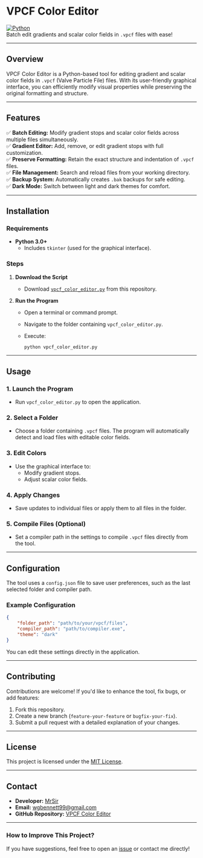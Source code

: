 # **VPCF Color Editor**  
[![Python](https://img.shields.io/badge/Python-3.0%2B-blue.svg)](https://www.python.org/)  
Batch edit gradients and scalar color fields in `.vpcf` files with ease!  

---

## **Overview**  

VPCF Color Editor is a Python-based tool for editing gradient and scalar color fields in `.vpcf` (Valve Particle File) files. With its user-friendly graphical interface, you can efficiently modify visual properties while preserving the original formatting and structure.  

---

## **Features**  

✅ **Batch Editing:** Modify gradient stops and scalar color fields across multiple files simultaneously.  
✅ **Gradient Editor:** Add, remove, or edit gradient stops with full customization.  
✅ **Preserve Formatting:** Retain the exact structure and indentation of `.vpcf` files.  
✅ **File Management:** Search and reload files from your working directory.  
✅ **Backup System:** Automatically creates `.bak` backups for safe editing.  
✅ **Dark Mode:** Switch between light and dark themes for comfort.  

---

## **Installation**  

### Requirements  

- **Python 3.0+**  
  - Includes `tkinter` (used for the graphical interface).  

### Steps  

1. **Download the Script**  
   - Download [`vpcf_color_editor.py`](https://github.com/the-mrsir/VPCF-color-editor) from this repository.  

2. **Run the Program**  
   - Open a terminal or command prompt.  
   - Navigate to the folder containing `vpcf_color_editor.py`.  
   - Execute:  

     ```bash
     python vpcf_color_editor.py
     ```  

---

## **Usage**  

### 1. **Launch the Program**  
- Run `vpcf_color_editor.py` to open the application.  

### 2. **Select a Folder**  
- Choose a folder containing `.vpcf` files. The program will automatically detect and load files with editable color fields.  

### 3. **Edit Colors**  
- Use the graphical interface to:  
  - Modify gradient stops.  
  - Adjust scalar color fields.  

### 4. **Apply Changes**  
- Save updates to individual files or apply them to all files in the folder.  

### 5. **Compile Files (Optional)**  
- Set a compiler path in the settings to compile `.vpcf` files directly from the tool.  
 

---

## **Configuration**  

The tool uses a `config.json` file to save user preferences, such as the last selected folder and compiler path.  

### Example Configuration  

```json
{
    "folder_path": "path/to/your/vpcf/files",
    "compiler_path": "path/to/compiler.exe",
    "theme": "dark"
}
```
You can edit these settings directly in the application.

---

## **Contributing**  

Contributions are welcome! If you'd like to enhance the tool, fix bugs, or add features:  

1. Fork this repository.  
2. Create a new branch (`feature-your-feature` or `bugfix-your-fix`).  
3. Submit a pull request with a detailed explanation of your changes.  

---

## **License**  

This project is licensed under the [MIT License](LICENSE).  

---

## **Contact**  

- **Developer:** [MrSir](https://github.com/the-mrsir)  
- **Email:** wgbennett99@gmail.com  
- **GitHub Repository:** [VPCF Color Editor](https://github.com/the-mrsir/VPCF-color-editor)  

---

### **How to Improve This Project?**  
If you have suggestions, feel free to open an [issue](https://github.com/the-mrsir/VPCF-color-editor/issues) or contact me directly!  
